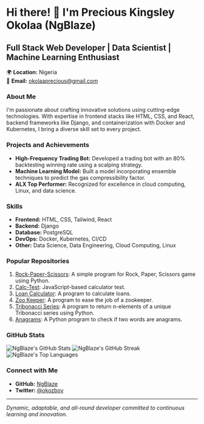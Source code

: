 # Hi there! 👋 I'm Precious Kingsley Okolaa (NgBlaze)

## Full Stack Web Developer | Data Scientist | Machine Learning Enthusiast

🌍 **Location:** Nigeria  
📧 **Email:** [okolaaprecious@gmail.com](mailto:okolaaprecious@gmail.com)  

### About Me

I'm passionate about crafting innovative solutions using cutting-edge technologies. With expertise in frontend stacks like HTML, CSS, and React, backend frameworks like Django, and containerization with Docker and Kubernetes, I bring a diverse skill set to every project.

### Projects and Achievements

- **High-Frequency Trading Bot:** Developed a trading bot with an 80% backtesting winning rate using a scalping strategy.
- **Machine Learning Model:** Built a model incorporating ensemble techniques to predict the gas compressibility factor.
- **ALX Top Performer:** Recognized for excellence in cloud computing, Linux, and data science.

### Skills

- **Frontend:** HTML, CSS, Tailwind, React
- **Backend:** Django
- **Database:** PostgreSQL
- **DevOps:** Docker, Kubernetes, CI/CD
- **Other:** Data Science, Data Engineering, Cloud Computing, Linux

### Popular Repositories

1. [Rock-Paper-Scissors](https://github.com/NgBlaze/Rock-Paper-Scissors): A simple program for Rock, Paper, Scissors game using Python.
2. [Calc-Test](https://github.com/NgBlaze/calc-test): JavaScript-based calculator test.
3. [Loan Calculator](https://github.com/NgBlaze/loan-calculator): A program to calculate loans.
4. [Zoo Keeper](https://github.com/NgBlaze/zoo-keeper): A program to ease the job of a zookeeper.
5. [Tribonacci Series](https://github.com/NgBlaze/Tribonacci-Series): A program to return n-elements of a unique Tribonacci series using Python.
6. [Anagrams](https://github.com/NgBlaze/anagrams): A Python program to check if two words are anagrams.

### GitHub Stats

![NgBlaze's GitHub Stats](https://github-readme-stats.vercel.app/api?username=NgBlaze&show_icons=true&theme=radical)
![NgBlaze's GitHub Streak](https://github-readme-streak-stats.herokuapp.com/?user=NgBlaze&theme=radical)
![NgBlaze's Top Languages](https://github-readme-stats.vercel.app/api/top-langs/?username=NgBlaze&layout=compact&theme=radical)

### Connect with Me

- **GitHub:** [NgBlaze](https://github.com/NgBlaze)
- **Twitter:** [@okozboy](https://twitter.com/okozboy)

---

*Dynamic, adaptable, and all-round developer committed to continuous learning and innovation.*
